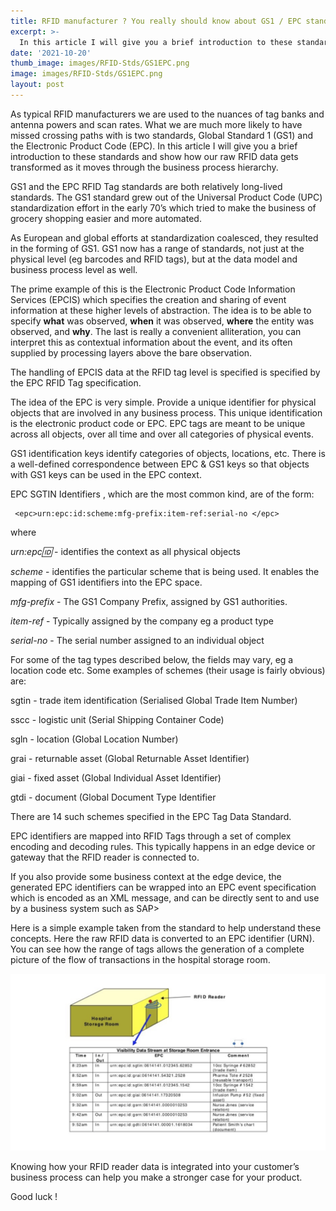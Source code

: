 ```yaml
---
title: RFID manufacturer ? You really should know about GS1 / EPC standards.
excerpt: >-
  In this article I will give you a brief introduction to these standards and show how our raw RFID data gets transformed as it moves through the business process hierarchy.
date: '2021-10-20'
thumb_image: images/RFID-Stds/GS1EPC.png
image: images/RFID-Stds/GS1EPC.png
layout: post
---
```



As typical RFID manufacturers we are used to the nuances of tag banks and antenna powers and scan rates. What we are much more likely to have missed crossing paths with is two standards, Global Standard 1 (GS1) and the Electronic Product Code (EPC). In this article I will give you a brief introduction to these standards and show how our raw RFID data gets transformed as it moves through the business process hierarchy.


GS1 and the EPC RFID Tag standards are both relatively long-lived standards. The GS1 standard grew out of the Universal Product Code (UPC) standardization effort in the early 70’s which tried to make the business of grocery shopping easier and more automated. 


As European and global efforts at standardization coalesced, they resulted in the forming of GS1. GS1 now has a range of standards, not just at the physical level (eg barcodes and RFID tags), but at the data model and business process level as well. 

The prime example of this is the Electronic Product Code Information Services (EPCIS) which specifies the creation and sharing of event information at these higher levels of abstraction. The idea is to be able to specify **what** was observed, **when** it was observed, **where** the entity was observed, and **why**. The last is really a convenient alliteration, you can interpret this as contextual information about the event, and its often supplied by processing layers above the bare observation.


The handling of EPCIS data at the RFID tag level is specified is specified by the EPC RFID Tag specification.


The idea of the EPC is very simple. Provide a unique identifier for physical objects that are involved in any business process. This unique identification is the electronic product code or EPC. EPC tags are meant to be unique across all objects, over all time and over all categories of physical events.


GS1 identification keys identify categories of objects, locations, etc. There is a well-defined correspondence between EPC & GS1 keys so that objects with GS1 keys can be used in the EPC context. 


EPC SGTIN Identifiers , which are the most common kind, are of the form:
```
 <epc>urn:epc:id:scheme:mfg-prefix:item-ref:serial-no </epc> 
 ```
 where


_<epc>urn:epc:id:_        - identifies the context as all physical objects


_scheme_                - identifies the particular scheme that is being used. It enables the mapping of GS1 identifiers into the EPC space. 


_mfg-prefix_                - The GS1 Company Prefix, assigned by GS1 authorities.

_item-ref_                - Typically assigned by the company eg a product type

_serial-no_                - The serial number assigned to an individual object 


For some of the tag types described below, the fields may vary, eg a location code etc. Some examples of schemes (their usage is fairly obvious) are:


sgtin                 - trade item identification (Serialised Global Trade Item Number)

sscc                - logistic unit (Serial Shipping Container Code)

sgln                - location (Global Location Number)

grai                - returnable asset (Global Returnable Asset Identifier)

giai                - fixed asset (Global Individual Asset Identifier)

gtdi                - document (Global Document Type Identifier


There are 14 such schemes specified in the EPC Tag Data Standard.        


EPC identifiers are mapped into RFID Tags through a set of complex encoding and decoding rules. This typically happens in an edge device or gateway that the RFID reader is connected to.


If you also provide some business context at the edge device, the generated EPC identifiers can be wrapped into an EPC event specification which is encoded as an XML message, and can be directly sent to and use by a business system such as SAP>


Here is a simple example taken from the standard to help understand these concepts. Here the raw RFID data is converted to an EPC identifier (URN). You can see how the range of tags allows the generation of a complete picture of the flow of transactions in the hospital storage room.
  

![Figure-1](../images/RFID-Stds/Fig-1.png)

Knowing how your RFID reader data is integrated into your customer’s business process can help you make a stronger case for your product.


Good luck !